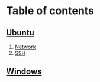 # Table of contents

## [Ubuntu](ubuntu)

1. [Network](ubuntu/network)
2. [SSH](ubuntu/ssh)

## [Windows](windows)